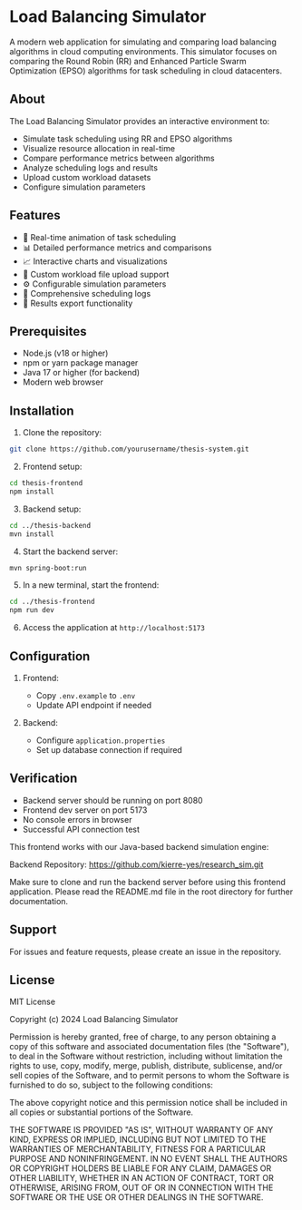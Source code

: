 # Load Balancing Simulator

A modern web application for simulating and comparing load balancing algorithms in cloud computing environments. This simulator focuses on comparing the Round Robin (RR) and Enhanced Particle Swarm Optimization (EPSO) algorithms for task scheduling in cloud datacenters.

## About

The Load Balancing Simulator provides an interactive environment to:
- Simulate task scheduling using RR and EPSO algorithms
- Visualize resource allocation in real-time
- Compare performance metrics between algorithms
- Analyze scheduling logs and results
- Upload custom workload datasets
- Configure simulation parameters

## Features

- 🔄 Real-time animation of task scheduling
- 📊 Detailed performance metrics and comparisons
- 📈 Interactive charts and visualizations
- 📁 Custom workload file upload support
- ⚙️ Configurable simulation parameters
- 📝 Comprehensive scheduling logs
- 💾 Results export functionality

## Prerequisites

- Node.js (v18 or higher)
- npm or yarn package manager
- Java 17 or higher (for backend)
- Modern web browser

## Installation

1. Clone the repository:
```bash
git clone https://github.com/yourusername/thesis-system.git
```

2. Frontend setup:
```bash
cd thesis-frontend
npm install
```

3. Backend setup:
```bash
cd ../thesis-backend
mvn install
```

4. Start the backend server:
```bash
mvn spring-boot:run
```

5. In a new terminal, start the frontend:
```bash
cd ../thesis-frontend
npm run dev
```

6. Access the application at `http://localhost:5173`

## Configuration

1. Frontend:
   - Copy `.env.example` to `.env`
   - Update API endpoint if needed

2. Backend:
   - Configure `application.properties`
   - Set up database connection if required

## Verification

- Backend server should be running on port 8080
- Frontend dev server on port 5173
- No console errors in browser
- Successful API connection test

This frontend works with our Java-based backend simulation engine:

Backend Repository: https://github.com/kierre-yes/research_sim.git

Make sure to clone and run the backend server before using this frontend application.
Please read the README.md file in the root directory for further documentation.
## Support

For issues and feature requests, please create an issue in the repository.

## License

MIT License

Copyright (c) 2024 Load Balancing Simulator

Permission is hereby granted, free of charge, to any person obtaining a copy
of this software and associated documentation files (the "Software"), to deal
in the Software without restriction, including without limitation the rights
to use, copy, modify, merge, publish, distribute, sublicense, and/or sell
copies of the Software, and to permit persons to whom the Software is
furnished to do so, subject to the following conditions:

The above copyright notice and this permission notice shall be included in all
copies or substantial portions of the Software.

THE SOFTWARE IS PROVIDED "AS IS", WITHOUT WARRANTY OF ANY KIND, EXPRESS OR
IMPLIED, INCLUDING BUT NOT LIMITED TO THE WARRANTIES OF MERCHANTABILITY,
FITNESS FOR A PARTICULAR PURPOSE AND NONINFRINGEMENT. IN NO EVENT SHALL THE
AUTHORS OR COPYRIGHT HOLDERS BE LIABLE FOR ANY CLAIM, DAMAGES OR OTHER
LIABILITY, WHETHER IN AN ACTION OF CONTRACT, TORT OR OTHERWISE, ARISING FROM,
OUT OF OR IN CONNECTION WITH THE SOFTWARE OR THE USE OR OTHER DEALINGS IN THE
SOFTWARE.
